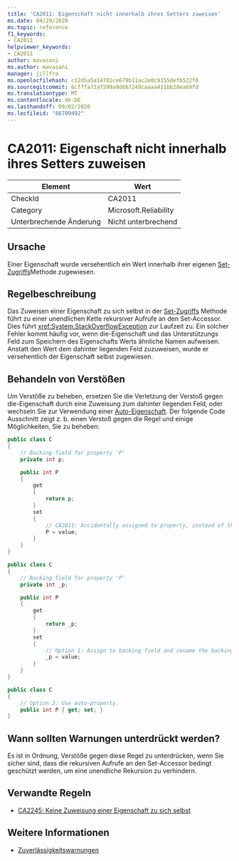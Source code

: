```yaml
---
title: 'CA2011: Eigenschaft nicht innerhalb ihres Setters zuweisen'
ms.date: 04/29/2020
ms.topic: reference
f1_keywords:
- CA2011
helpviewer_keywords:
- CA2011
author: mavasani
ms.author: mavasani
manager: jillfra
ms.openlocfilehash: c12d5a5a14781ce679b11ac2e8c9155defb522f0
ms.sourcegitcommit: 6cfffa72af599a9d667249caaaa411bb28ea69fd
ms.translationtype: MT
ms.contentlocale: de-DE
ms.lasthandoff: 09/02/2020
ms.locfileid: "88709492"
---
```

# <a name="ca2011-do-not-assign-property-within-its-setter"></a>CA2011: Eigenschaft nicht innerhalb ihres Setters zuweisen

|Element|Wert|
|-|-|
|CheckId|CA2011|
|Category|Microsoft.Reliability|
|Unterbrechende Änderung|Nicht unterbrechend|

## <a name="cause"></a>Ursache

Einer Eigenschaft wurde versehentlich ein Wert innerhalb ihrer eigenen [Set-Zugriffs](/dotnet/csharp/programming-guide/classes-and-structs/using-properties#the-set-accessor)Methode zugewiesen.

## <a name="rule-description"></a>Regelbeschreibung

Das Zuweisen einer Eigenschaft zu sich selbst in der [Set-Zugriffs](/dotnet/csharp/programming-guide/classes-and-structs/using-properties#the-set-accessor) Methode führt zu einer unendlichen Kette rekursiver Aufrufe an den Set-Accessor. Dies führt <xref:System.StackOverflowException> zur Laufzeit zu. Ein solcher Fehler kommt häufig vor, wenn die-Eigenschaft und das Unterstützungs Feld zum Speichern des Eigenschafts Werts ähnliche Namen aufweisen. Anstatt den Wert dem dahinter liegenden Feld zuzuweisen, wurde er versehentlich der Eigenschaft selbst zugewiesen.

## <a name="how-to-fix-violations"></a>Behandeln von Verstößen

Um Verstöße zu beheben, ersetzen Sie die Verletzung der Verstoß gegen die-Eigenschaft durch eine Zuweisung zum dahinter liegenden Feld, oder wechseln Sie zur Verwendung einer [Auto-Eigenschaft](/dotnet/csharp/programming-guide/classes-and-structs/auto-implemented-properties). Der folgende Code Ausschnitt zeigt z. b. einen Verstoß gegen die Regel und einige Möglichkeiten, Sie zu beheben:

```csharp
public class C
{
    // Backing field for property 'P'
    private int p;

    public int P
    {
        get
        {
            return p;
        }
        set
        {
            // CA2011: Accidentally assigned to property, instead of the backing field.
            P = value;
        }
    }
}
```

```csharp
public class C
{
    // Backing field for property 'P'
    private int _p;

    public int P
    {
        get
        {
            return _p;
        }
        set
        {
            // Option 1: Assign to backing field and rename the backing field for clarity.
            _p = value;
        }
    }
}
```

```csharp
public class C
{
    // Option 2: Use auto-property.
    public int P { get; set; }
}
```

## <a name="when-to-suppress-warnings"></a>Wann sollten Warnungen unterdrückt werden?

Es ist in Ordnung, Verstöße gegen diese Regel zu unterdrücken, wenn Sie sicher sind, dass die rekursiven Aufrufe an den Set-Accessor bedingt geschützt werden, um eine unendliche Rekursion zu verhindern.

## <a name="related-rules"></a>Verwandte Regeln

- [CA2245: Keine Zuweisung einer Eigenschaft zu sich selbst](ca2245.md)

## <a name="see-also"></a>Weitere Informationen

- [Zuverlässigkeitswarnungen](reliability-warnings.md)

